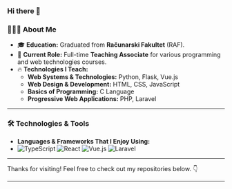 ### Hi there 👋

 ### 👨🏻‍💻 **About Me**
- 🎓 **Education:** Graduated from **Računarski Fakultet** (RAF).
- 💼 **Current Role:** Full-time **Teaching Associate** for various programming and web technologies courses.
- 🔥 **Technologies I Teach:**  
  - **Web Systems & Technologies:** Python, Flask, Vue.js  
  - **Web Design & Development:** HTML, CSS, JavaScript  
  - **Basics of Programming:** C Language  
  - **Progressive Web Applications:** PHP, Laravel  

---

### 🛠 **Technologies & Tools**

- **Languages & Frameworks That I Enjoy Using:**
- ![TypeScript](https://img.shields.io/badge/TypeScript-007ACC?style=for-the-badge&logo=typescript&logoColor=white)
  ![React](https://img.shields.io/badge/React-20232A?style=for-the-badge&logo=react&logoColor=61DAFB) 
  ![Vue.js](https://img.shields.io/badge/Vue.js-35495E?style=for-the-badge&logo=vue.js&logoColor=4FC08D) 
  ![Laravel](https://img.shields.io/badge/Laravel-FF2D20?style=for-the-badge&logo=laravel&logoColor=white) 

---

Thanks for visiting! Feel free to check out my repositories below. 👇

---

<!--
**LazarevicV/LazarevicV** is a ✨ _special_ ✨ repository because its `README.md` (this file) appears on your GitHub profile.

Here are some ideas to get you started:

- 🔭 I’m currently working on ...
- 🌱 I’m currently learning ...
- 👯 I’m looking to collaborate on ...
- 🤔 I’m looking for help with ...
- 💬 Ask me about ...
- 📫 How to reach me: ...
- 😄 Pronouns: ...
- ⚡ Fun fact: ...
-->
